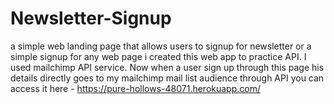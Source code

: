 # Newsletter-Signup
a simple web landing page that allows users to signup for newsletter or a simple signup for any web page
i created this web app to practice API. I used mailchimp API service.
Now when a user sign up through this page his details directly goes to my mailchimp mail list audience through API
you can access it here - https://pure-hollows-48071.herokuapp.com/
